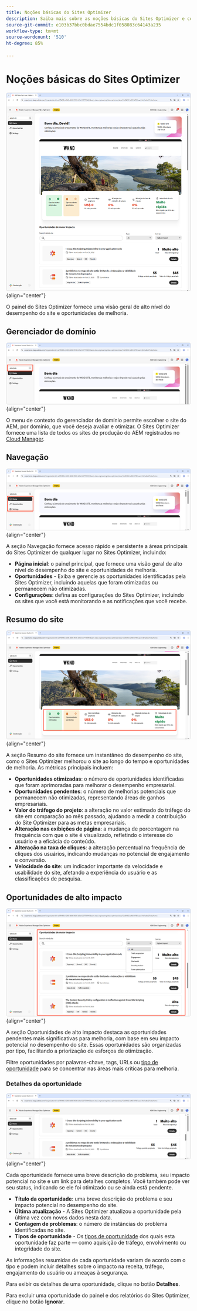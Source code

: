 ```yaml
---
title: Noções básicas do Sites Optimizer
description: Saiba mais sobre as noções básicas do Sites Optimizer e como usá-lo.
source-git-commit: e103b37bbc0bdae7554bdc1f058083c64143a235
workflow-type: tm+mt
source-wordcount: '510'
ht-degree: 85%

---
```



# Noções básicas do Sites Optimizer

![Página inicial do Sites Optimizer](./assets/basics/hero.png){align="center"}

O painel do Sites Optimizer fornece uma visão geral de alto nível do desempenho do site e oportunidades de melhoria.

## Gerenciador de domínio

![Gerenciador de domínio do Site Optimizer](./assets/basics/domain-manager.png){align="center"}

O menu de contexto do gerenciador de domínio permite escolher o site do AEM, por domínio, que você deseja avaliar e otimizar. O Sites Optimizer fornece uma lista de todos os sites de produção do AEM registrados no [Cloud Manager](https://experienceleague.adobe.com/pt-br/docs/experience-manager-cloud-service/content/implementing/using-cloud-manager/edge-delivery-sites/add-edge-delivery-site).

## Navegação

![Navegação no Site Optimizer](./assets/basics/navigation.png){align="center"}

A seção Navegação fornece acesso rápido e persistente a áreas principais do Sites Optimizer de qualquer lugar no Sites Optimizer, incluindo:

* **Página inicial**: o painel principal, que fornece uma visão geral de alto nível do desempenho do site e oportunidades de melhoria.
* **Oportunidades** - Exiba e gerencie as oportunidades identificadas pela Sites Optimizer, incluindo aquelas que foram otimizadas ou permanecem não otimizadas.
* **Configurações**: defina as configurações do Sites Optimizer, incluindo os sites que você está monitorando e as notificações que você recebe.

## Resumo do site

![Resumo do site do Site Optimizer](./assets/basics/site-summary.png){align="center"}

A seção Resumo do site fornece um instantâneo do desempenho do site, como o Sites Optimizer melhorou o site ao longo do tempo e oportunidades de melhoria. As métricas principais incluem:

* **Oportunidades otimizadas**: o número de oportunidades identificadas que foram aprimoradas para melhorar o desempenho empresarial.
* **Oportunidades pendentes**: o número de melhorias potenciais que permanecem não otimizadas, representando áreas de ganhos empresariais.
* **Valor do tráfego do projeto**: a alteração no valor estimado do tráfego do site em comparação ao mês passado, ajudando a medir a contribuição do Site Optimizer para as metas empresariais.
* **Alteração nas exibições de página**: a mudança de porcentagem na frequência com que o site é visualizado, refletindo o interesse do usuário e a eficácia do conteúdo.
* **Alteração na taxa de cliques**: a alteração percentual na frequência de cliques dos usuários, indicando mudanças no potencial de engajamento e conversão.
* **Velocidade do site**: um indicador importante da velocidade e usabilidade do site, afetando a experiência do usuário e as classificações de pesquisa.

## Oportunidades de alto impacto

![Oportunidades de alto impacto do Site Optimizer](./assets/basics/high-impact-opportunities.png){align="center"}

A seção Oportunidades de alto impacto destaca as oportunidades pendentes mais significativas para melhoria, com base em seu impacto potencial no desempenho do site. Essas oportunidades são organizadas por tipo, facilitando a priorização de esforços de otimização.

Filtre oportunidades por palavras-chave, tags, URLs ou [tipo de oportunidade](../opportunity-types/overview.md) para se concentrar nas áreas mais críticas para melhoria.


### Detalhes da oportunidade

![Oportunidade de alto impacto do Site Optimizer](./assets/basics/high-impact-opportunity-details.png){align="center"}

Cada oportunidade fornece uma breve descrição do problema, seu impacto potencial no site e um link para detalhes completos. Você também pode ver seu status, indicando se ele foi otimizado ou se ainda está pendente.

* **Título da oportunidade**: uma breve descrição do problema e seu impacto potencial no desempenho do site.
* **Última atualização** - A Sites Optimizer atualizou a oportunidade pela última vez com novos dados nesta data.
* **Contagem de problemas**: o número de instâncias do problema identificadas no site.
* **Tipos de oportunidade** - Os [tipos de oportunidade](../opportunity-types/overview.md) dos quais esta oportunidade faz parte — como aquisição de tráfego, envolvimento ou integridade do site.

As informações resumidas de cada oportunidade variam de acordo com o tipo e podem incluir detalhes sobre o impacto na receita, tráfego, engajamento do usuário ou ameaças à segurança.

Para exibir os detalhes de uma oportunidade, clique no botão **Detalhes**.

Para excluir uma oportunidade do painel e dos relatórios do Sites Optimizer, clique no botão **Ignorar**.
